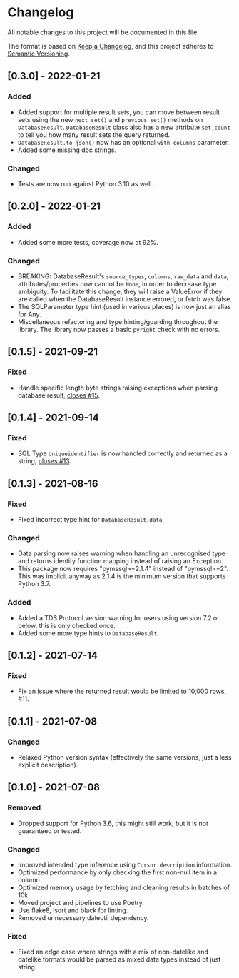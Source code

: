 # Changelog
All notable changes to this project will be documented in this file.

The format is based on [Keep a Changelog](https://keepachangelog.com/en/1.0.0/),
and this project adheres to [Semantic Versioning](https://semver.org/spec/v2.0.0.html).

## [0.3.0] - 2022-01-21
### Added
- Added support for multiple result sets, you can move between result sets using the new
  `next_set()` and `previous_set()` methods on `DatabaseResult`. `DatabaseResult` class
  also has a new attribute `set_count` to tell you how many result sets the query
  returned.
- `DatabaseResult.to_json()` now has an optional `with_columns` parameter.
- Added some missing doc strings.
### Changed
- Tests are now run against Python 3.10 as well.


## [0.2.0] - 2022-01-21
### Added
- Added some more tests, coverage now at 92%.
### Changed
- BREAKING: DatabaseResult's `source_types`, `columns`, `raw_data` and `data`,
  attributes/properties now cannot be `None`, in order to decrease type ambiguity. To 
  facilitate this change, they will raise a ValueError if they are called when the 
  DatabaseResult instance errored, or fetch was false.
- The SQLParameter type hint (used in various places) is now just an alias for Any.
- Miscellaneous refactoring and type hinting/guarding throughout the library. The 
  library now passes a basic `pyright` check with no errors. 


## [0.1.5] - 2021-09-21
### Fixed 
- Handle specific length byte strings raising exceptions when parsing database result, [closes #15](https://github.com/invokermain/pymssql-utils/issues/15).

## [0.1.4] - 2021-09-14
### Fixed 
- SQL Type `Uniqueidentifier` is now handled correctly and returned as a string, [closes #13](https://github.com/invokermain/pymssql-utils/issues/13).

## [0.1.3] - 2021-08-16
### Fixed 
- Fixed incorrect type hint for `DatabaseResult.data`.

### Changed
- Data parsing now raises warning when handling an unrecognised type
and returns identity function mapping instead of raising an Exception.
- This package now requires "pymssql>=2.1.4" instead of "pymssql>=2". This was implicit anyway as 2.1.4
is the minimum version that supports Python 3.7.

### Added
- Added a TDS Protocol version warning for users using version 7.2 or below, this is only checked once.
- Added some more type hints to `DatabaseResult`.

## [0.1.2] - 2021-07-14
### Fixed 
- Fix an issue where the returned result would be limited to 10,000 rows, #11.

## [0.1.1] - 2021-07-08
### Changed
- Relaxed Python version syntax (effectively the same versions, just a less explicit description).

## [0.1.0] - 2021-07-08
### Removed
- Dropped support for Python 3.6, this might still work, but it is not guaranteed or tested.

### Changed
- Improved intended type inference using `Cursor.description` information.
- Optimized performance by only checking the first non-null item in a column.
- Optimized memory usage by fetching and cleaning results in batches of 10k.
- Moved project and pipelines to use Poetry.
- Use flake8, isort and black for linting.
- Removed unnecessary dateutil dependency.

### Fixed
- Fixed an edge case where strings with a mix of non-datelike and datelike formats would be parsed as mixed data types instead of just string.